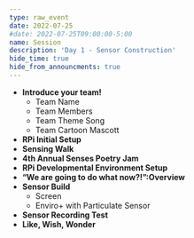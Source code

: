 ```yaml
---
type: raw_event
date: 2022-07-25
#date: 2022-07-25T09:00:00-5:00
name: Session
description: 'Day 1 - Sensor Construction'
hide_time: true
hide_from_announcments: true
---
```

- **Introduce your team!**
  - Team Name 
  - Team Members
  - Team Theme Song
  - Team Cartoon Mascott
- **RPi Initial Setup**
- **Sensing Walk**
- **4th Annual Senses Poetry Jam**
- **RPi Developmental Environment Setup**
- **“We are going to do what now?!”:Overview**
- **Sensor Build**
  - Screen
  - Enviro+ with Particulate Sensor
- **Sensor Recording Test**
- **Like, Wish, Wonder**